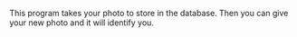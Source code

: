This program takes your photo to store in the database. Then you can give your new photo and it will identify you.

